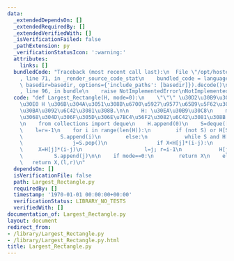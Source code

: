 ```yaml
---
data:
  _extendedDependsOn: []
  _extendedRequiredBy: []
  _extendedVerifiedWith: []
  _isVerificationFailed: false
  _pathExtension: py
  _verificationStatusIcon: ':warning:'
  attributes:
    links: []
  bundledCode: "Traceback (most recent call last):\n  File \"/opt/hostedtoolcache/Python/3.10.7/x64/lib/python3.10/site-packages/onlinejudge_verify/documentation/build.py\"\
    , line 71, in _render_source_code_stat\n    bundled_code = language.bundle(stat.path,\
    \ basedir=basedir, options={'include_paths': [basedir]}).decode()\n  File \"/opt/hostedtoolcache/Python/3.10.7/x64/lib/python3.10/site-packages/onlinejudge_verify/languages/python.py\"\
    , line 96, in bundle\n    raise NotImplementedError\nNotImplementedError\n"
  code: "def Largest_Rectangle(H, mode=0):\n    \"\"\" \u30D2\u30B9\u30C8\u30B0\u30E9\
    \u30E0 H \u306B\u304A\u3051\u308B\u6700\u5927\u9577\u65B9\u5F62\u306E\u30B5\u30A4\
    \u30BA\u3092\u6C42\u3081\u308B.\n\n    H: \u30EA\u30B9\u30C8\n    mode: 1 \u306E\
    \u3068\u304D\u306F\u305D\u306E\u7BC4\u56F2\u3082\u6C42\u3081\u308B.\n    \"\"\"\
    \n    from collections import deque\n    H.append(0)\n    S=deque([])\n    X=H[0]\n\
    \    l=r=-1\n    for i in range(len(H)):\n        if (not S) or H[S[-1]]<H[i]:\n\
    \            S.append(i)\n        else:\n            while S and H[S[-1]]>=H[i]:\n\
    \                j=S.pop()\n                if X<H[j]*(i-j):\n               \
    \     X=H[j]*(i-j)\n                    l=j; r=i-1\n            H[j]=H[i]\n  \
    \          S.append(j)\n\n    if mode==0:\n        return X\n    else:\n     \
    \   return X,(l,r)\n"
  dependsOn: []
  isVerificationFile: false
  path: Largest_Rectangle.py
  requiredBy: []
  timestamp: '1970-01-01 00:00:00+00:00'
  verificationStatus: LIBRARY_NO_TESTS
  verifiedWith: []
documentation_of: Largest_Rectangle.py
layout: document
redirect_from:
- /library/Largest_Rectangle.py
- /library/Largest_Rectangle.py.html
title: Largest_Rectangle.py
---
```

